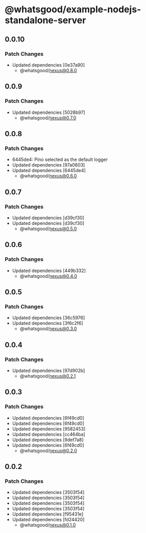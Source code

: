 # @whatsgood/example-nodejs-standalone-server

## 0.0.10

### Patch Changes

- Updated dependencies [0e37a90]
  - @whatsgood/nexus@0.8.0

## 0.0.9

### Patch Changes

- Updated dependencies [5028b97]
  - @whatsgood/nexus@0.7.0

## 0.0.8

### Patch Changes

- 6445de4: Pino selected as the default logger
- Updated dependencies [97a0603]
- Updated dependencies [6445de4]
  - @whatsgood/nexus@0.6.0

## 0.0.7

### Patch Changes

- Updated dependencies [d39cf30]
- Updated dependencies [d39cf30]
  - @whatsgood/nexus@0.5.0

## 0.0.6

### Patch Changes

- Updated dependencies [449b332]
  - @whatsgood/nexus@0.4.0

## 0.0.5

### Patch Changes

- Updated dependencies [36c5976]
- Updated dependencies [3f6c2f6]
  - @whatsgood/nexus@0.3.0

## 0.0.4

### Patch Changes

- Updated dependencies [97d902b]
  - @whatsgood/nexus@0.2.1

## 0.0.3

### Patch Changes

- Updated dependencies [6f49cd0]
- Updated dependencies [6f49cd0]
- Updated dependencies [9582453]
- Updated dependencies [cc464ba]
- Updated dependencies [9def7a8]
- Updated dependencies [6f49cd0]
  - @whatsgood/nexus@0.2.0

## 0.0.2

### Patch Changes

- Updated dependencies [3503f54]
- Updated dependencies [3503f54]
- Updated dependencies [3503f54]
- Updated dependencies [3503f54]
- Updated dependencies [f95431e]
- Updated dependencies [fd24420]
  - @whatsgood/nexus@0.1.0
